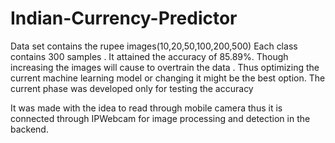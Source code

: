 # Indian-Currency-Predictor

Data set contains the rupee images(10,20,50,100,200,500)
Each class contains 300 samples . It attained the accuracy of 85.89%. Though increasing the images will cause to overtrain the data . Thus optimizing the current machine learning model or changing it might be the best option. 
The current phase was developed only for testing the accuracy 

It was made with the idea to read through mobile camera thus it is connected through IPWebcam for image processing and detection in the backend.

